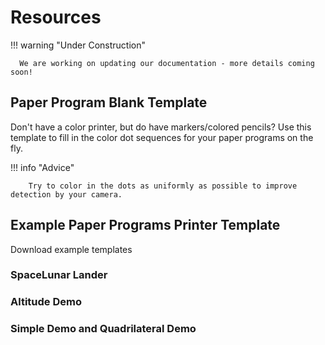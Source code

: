 # Resources

!!! warning "Under Construction" 
      
      We are working on updating our documentation - more details coming soon!

## Paper Program Blank Template

Don't have a color printer, but do have markers/colored pencils? Use this template to fill in the color dot sequences for your paper programs on the fly.

!!! info "Advice"
        
        Try to color in the dots as uniformly as possible to improve detection by your camera.

## Example Paper Programs Printer Template

Download example templates
### SpaceLunar Lander


### Altitude Demo


### Simple Demo and Quadrilateral Demo

